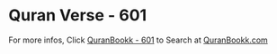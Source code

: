 # Quran Verse - 601 

For more infos, Click [QuranBookk - 601](https://www.quranbookk.com/quran/search?q=601) to Search at [QuranBookk.com](http://quranbookk.com/)
